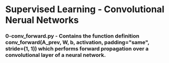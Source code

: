 # Supervised Learning - Convolutional Nerual Networks

### 0-conv_forward.py - Contains the function definition conv_forward(A_prev, W, b, activation, padding="same", stride=(1, 1)) which performs forward propagation over a convolutional layer of a neural network.
